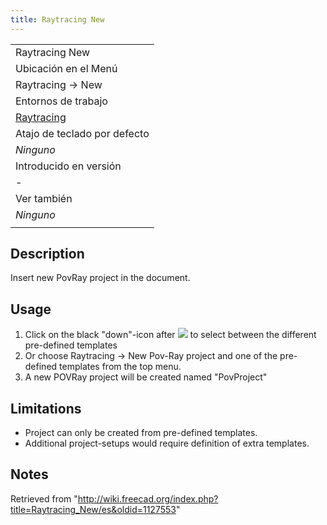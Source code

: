 ```yaml
---
title: Raytracing New
---
```

|  |
| --- |
| Raytracing New |
| Ubicación en el Menú |
| Raytracing → New‏‎ |
| Entornos de trabajo |
| [Raytracing](/Raytracing_Workbench/es "Raytracing Workbench/es") |
| Atajo de teclado por defecto |
| *Ninguno* |
| Introducido en versión |
| - |
| Ver también |
| *Ninguno* |
|  |

## Description

Insert new PovRay project in the document.

## Usage

1. Click on the black "down"-icon after ![](/images/Raytracing_New.svg) to select between the different pre-defined templates
2. Or choose Raytracing → New Pov-Ray project and one of the pre-defined templates from the top menu.
3. A new POVRay project will be created named "PovProject"

## Limitations

* Project can only be created from pre-defined templates.
* Additional project-setups would require definition of extra templates.

## Notes

Retrieved from "<http://wiki.freecad.org/index.php?title=Raytracing_New/es&oldid=1127553>"